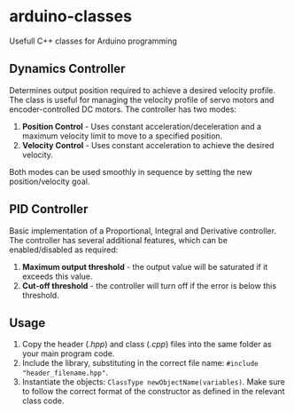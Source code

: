 # arduino-classes
Usefull C++ classes for Arduino programming


## Dynamics Controller
Determines output position required to achieve a desired velocity profile. The class is useful for managing the velocity profile of servo motors and encoder-controlled DC motors. The controller has two modes:
1. **Position Control** - Uses constant acceleration/deceleration and a maximum velocity limit to move to a specified position.
1. **Velocity Control** - Uses constant acceleration to achieve the desired velocity.

Both modes can be used smoothly in sequence by setting the new position/velocity goal.


## PID Controller
Basic implementation of a Proportional, Integral and Derivative controller. The controller has several additional features, which can be enabled/disabled as required:
1. **Maximum output threshold** - the output value will be saturated if it exceeds this value.
1. **Cut-off threshold** - the controller will turn off if the error is below this threshold.


## Usage
1. Copy the header (*.hpp*) and class (*.cpp*) files into the same folder as your main program code. 
1. Include the library, substituting in the correct file name: `#include "header_filename.hpp"`.
1. Instantiate the objects: `ClassType newObjectName(variables)`. Make sure to follow the correct format of the constructor as defined in the relevant class code.